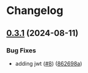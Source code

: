 # Changelog

## [0.3.1](https://github.com/bmwadforth-com/armor-go/compare/v0.3.0...v0.3.1) (2024-08-11)


### Bug Fixes

* adding jwt ([#8](https://github.com/bmwadforth-com/armor-go/issues/8)) ([862698a](https://github.com/bmwadforth-com/armor-go/commit/862698a03d33bf7a20a56c0cd34aa478cf08247a))
